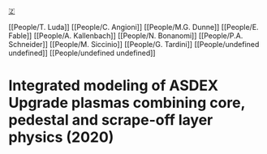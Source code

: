[🇿](zotero://select/groups/5630717/items/VYLW2RMG)

[[People/T. Luda]] [[People/C. Angioni]] [[People/M.G. Dunne]] [[People/E. Fable]] [[People/A. Kallenbach]] [[People/N. Bonanomi]] [[People/P.A. Schneider]] [[People/M. Siccinio]] [[People/G. Tardini]] [[People/undefined undefined]] [[People/undefined undefined]] 
# Integrated modeling of ASDEX Upgrade plasmas combining core, pedestal and scrape-off layer physics (2020)


